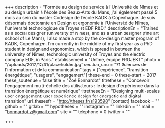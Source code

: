 +++
description = "Formée au design de service à l'Université de Nîmes et au design urbain à l'école des Beaux-Arts du Mans, j'ai également passé 5 mois au sein du master Codesign de l'école KADK à Copenhague. Je suis désormais doctorante en Design et ergonomie à l'Université de Nîmes, l'université technologique de Troyes et EDF R&D."
descriptionEn = "Trained as a social designer (university of Nîmes), and as a urban designer (fine art school of Le Mans), I also made a stop by the co-design master program of KADK, Copenhagen. I’m currently in the middle of my first year as a PhD student in design and ergonomics, which is spread in between the university of Nîmes, technologic university of Troyes and the electric company EDF, in Paris."
etablissement = "Unîme, équipe PROJEKT"
photo = "/uploads/2017/12/31/placeholder.jpg"
section_cnu = "71 Sciences de l'information et de la communication"
tags = ["expérience", "transition énergétique", "usagers", "engagement"]
these-end = 0
these-start = 2017
these_soutenue = false
title = "Zoé Bonnardot"
titrethese = "Concevoir l'engagement multi-échelle des utilisateurs : le design d'expérience dans la transition énergétique et numérique"
titretheseEn = "Designing multi-scales user engagement: user experience design for energetic and digital transition"
url_thesesfr = "http://theses.fr/s193598"
[contact]
facebook = ""
github = ""
gitlab = ""
hypotheses = ""
instagram = ""
linkedin = ""
mail = "bonnardot.z@gmail.com"
site = ""
telephone = 0
twitter = ""

+++
